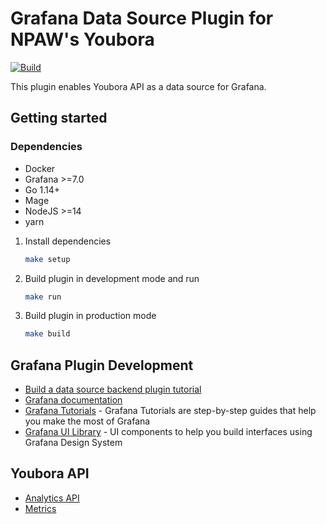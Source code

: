 # Grafana Data Source Plugin for NPAW's Youbora

[![Build](https://github.com/nedmax/grafana-youbora-plugin/workflows/CI/badge.svg)](https://github.com/nedmax/grafana-youbora-plugin/actions?query=workflow%3A%22CI%22)

This plugin enables Youbora API as a data source for Grafana.

## Getting started

### Dependencies

- Docker
- Grafana >=7.0
- Go 1.14+
- Mage
- NodeJS >=14
- yarn

1. Install dependencies

   ```bash
   make setup
   ```

2. Build plugin in development mode and run

   ```bash
   make run
   ```

3. Build plugin in production mode

   ```bash
   make build
   ```

## Grafana Plugin Development

- [Build a data source backend plugin tutorial](https://grafana.com/tutorials/build-a-data-source-backend-plugin/)
- [Grafana documentation](https://grafana.com/docs/)
- [Grafana Tutorials](https://grafana.com/tutorials/) - Grafana Tutorials are step-by-step guides that help you make the most of Grafana
- [Grafana UI Library](https://developers.grafana.com/ui) - UI components to help you build interfaces using Grafana Design System

## Youbora API

- [Analytics API](https://documentation.npaw.com/npaw-integration/reference/about-analytics-api)
- [Metrics](https://documentation.npaw.com/npaw/docs/metrics)
